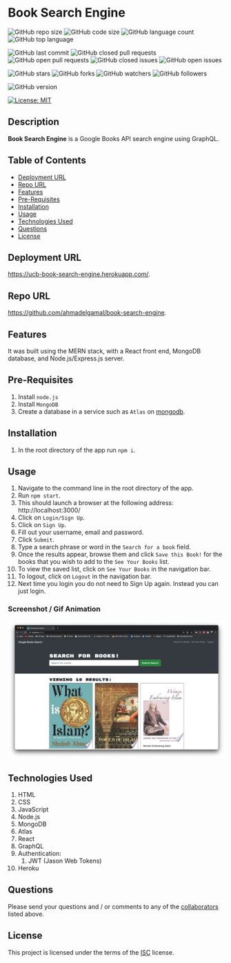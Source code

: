 # Book Search Engine

![GitHub repo size](https://img.shields.io/github/repo-size/ahmadelgamal/book-search-engine?style=plastic)
![GitHub code size](https://img.shields.io/github/languages/code-size/ahmadelgamal/book-search-engine?style=plastic)
![GitHub language count](https://img.shields.io/github/languages/count/ahmadelgamal/book-search-engine?style=plastic)
![GitHub top language](https://img.shields.io/github/languages/top/ahmadelgamal/book-search-engine?style=plastic)

![GitHub last commit](https://img.shields.io/github/last-commit/ahmadelgamal/book-search-engine?style=plastic)
![GitHub closed pull requests](https://img.shields.io/github/issues-pr-closed-raw/ahmadelgamal/book-search-engine?color=green&style=plastic)
![GitHub open pull requests](https://img.shields.io/github/issues-pr-raw/ahmadelgamal/book-search-engine?color=red&style=plastic)
![GitHub closed issues](https://img.shields.io/github/issues-closed-raw/ahmadelgamal/book-search-engine?color=green&style=plastic)
![GitHub open issues](https://img.shields.io/github/issues-raw/ahmadelgamal/book-search-engine?color=red&style=plastic)

![GitHub stars](https://img.shields.io/github/stars/ahmadelgamal/book-search-engine?style=social)
![GitHub forks](https://img.shields.io/github/forks/ahmadelgamal/book-search-engine?style=social)
![GitHub watchers](https://img.shields.io/github/watchers/ahmadelgamal/book-search-engine?style=social)
![GitHub followers](https://img.shields.io/github/followers/hameed1239?style=social)

![GitHub version](https://img.shields.io/github/package-json/v/ahmadelgamal/book-search-engine?color=red&style=plastic)

[![License: MIT](https://img.shields.io/badge/License-MIT-yellow.svg)](https://opensource.org/licenses/MIT)

## Description

**Book Search Engine** is a Google Books API search engine using GraphQL.

## Table of Contents

- [Deployment URL](#Deployment-URL)
- [Repo URL](#Repo-URL)
- [Features](#Features)
- [Pre-Requisites](#Pre-Requisites)
- [Installation](#Installation)
- [Usage](#Usage)
- [Technologies Used](#Technologies-Used)
- [Questions](#Questions)
- [License](#License)

## Deployment URL

https://ucb-book-search-engine.herokuapp.com/.

## Repo URL

https://github.com/ahmadelgamal/book-search-engine.

## Features

It was built using the MERN stack, with a React front end, MongoDB database, and Node.js/Express.js server.

## Pre-Requisites

1. Install `node.js`
1. Install `MongoDB`
1. Create a database in a service such as `Atlas` on [mongodb](https://cloud.mongodb.com/).

## Installation

1. In the root directory of the app run `npm i`.

## Usage

1. Navigate to the command line in the root directory of the app.
1. Run `npm start`.
1. This should launch a browser at the following address: http://localhost:3000/
1. Click on `Login/Sign Up`.
1. Click on `Sign Up`.
1. Fill out your username, email and password.
1. Click `Submit`.
1. Type a search phrase or word in the `Search for a book` field.
1. Once the results appear, browse them and click `Save this Book!` for the books that you wish to add to the `See Your Books` list.
1. To view the saved list, click on `See Your Books` in the navigation bar.
1. To logout, click on `Logout` in the navigation bar.
1. Next time you login you do not need to Sign Up again. Instead you can just login.

### Screenshot / Gif Animation

![Screenshot / Gif Animation](./assets/screenshot.png)

## Technologies Used

1. HTML
1. CSS
1. JavaScript
1. Node.js
1. MongoDB
1. Atlas
1. React
1. GraphQL
1. Authentication:
   1. JWT (Jason Web Tokens)
1. Heroku

## Questions

Please send your questions and / or comments to any of the [collaborators](#collaborators) listed above.

## License

This project is licensed under the terms of the [ISC](https://opensource.org/licenses/ISC) license.
